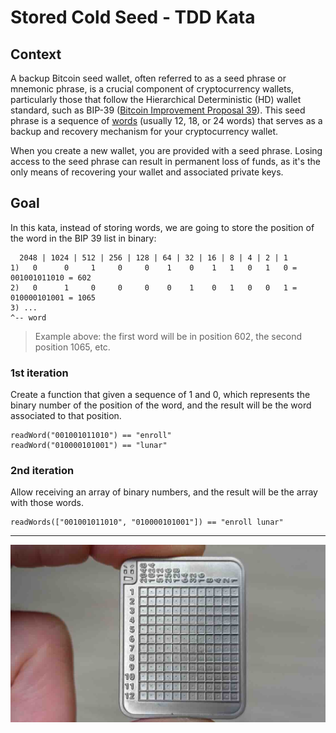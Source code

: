 # Stored Cold Seed - TDD Kata

## Context

A backup Bitcoin seed wallet, often referred to as a seed phrase or mnemonic phrase, is a crucial component of cryptocurrency wallets, particularly those that follow the Hierarchical Deterministic (HD) wallet standard, such as BIP-39 ([Bitcoin Improvement Proposal 39](https://github.com/bitcoin/bips/blob/master/bip-0039.mediawiki)). This seed phrase is a sequence of [words](https://github.com/bitcoin/bips/blob/master/bip-0039/english.txt) (usually 12, 18, or 24 words) that serves as a backup and recovery mechanism for your cryptocurrency wallet.

When you create a new wallet, you are provided with a seed phrase. Losing access to the seed phrase can result in permanent loss of funds, as it's the only means of recovering your wallet and associated private keys.

## Goal

In this kata, instead of storing words, we are going to store the position of the word in the BIP 39 list in binary:

```
  2048 | 1024 | 512 | 256 | 128 | 64 | 32 | 16 | 8 | 4 | 2 | 1
1)   0      0     1     0     0    1    0    1   1   0   1   0 = 001001011010 = 602
2)   0      1     0     0     0    0    1    0   1   0   0   1 = 010000101001 = 1065
3) ...
^-- word
```

> Example above: the first word will be in position 602, the second position 1065, etc.

### 1st iteration

Create a function that given a sequence of 1 and 0, which represents the binary number of the position of the word, and the result will be the word associated to that position.

```test 
readWord("001001011010") == "enroll"
readWord("010000101001") == "lunar"
```

### 2nd iteration

Allow receiving an array of binary numbers, and the result will be the array with those words.


```test 
readWords(["001001011010", "010000101001"]) == "enroll lunar"
```

---

<p align="center">
  <img alt="Tinyseed.io" src="stored-cold-seed-kata-img.jpg">
</p>
